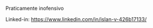Praticamente inofensivo
    
Linked-in: https://www.linkedin.com/in/islan-v-426b17133/
<!---
Islan42/Islan42 is a ✨ special ✨ repository because its `README.md` (this file) appears on your GitHub profile.
You can click the Preview link to take a look at your changes.
--->
